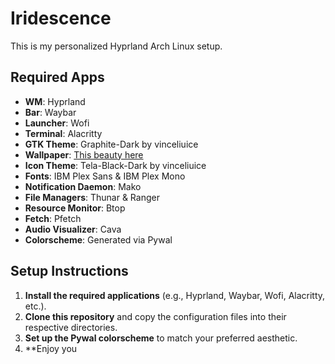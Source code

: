 # Iridescence

This is my personalized Hyprland Arch Linux setup.

## Required Apps

- **WM**: Hyprland
- **Bar**: Waybar
- **Launcher**: Wofi
- **Terminal**: Alacritty
- **GTK Theme**: Graphite-Dark by vinceliuice
- **Wallpaper**: [This beauty here](link_to_wallpaper_image)
- **Icon Theme**: Tela-Black-Dark by vinceliuice
- **Fonts**: IBM Plex Sans & IBM Plex Mono
- **Notification Daemon**: Mako
- **File Managers**: Thunar & Ranger
- **Resource Monitor**: Btop
- **Fetch**: Pfetch
- **Audio Visualizer**: Cava
- **Colorscheme**: Generated via Pywal
  
## Setup Instructions

1. **Install the required applications** (e.g., Hyprland, Waybar, Wofi, Alacritty, etc.).
2. **Clone this repository** and copy the configuration files into their respective directories.
3. **Set up the Pywal colorscheme** to match your preferred aesthetic.
4. **Enjoy you

